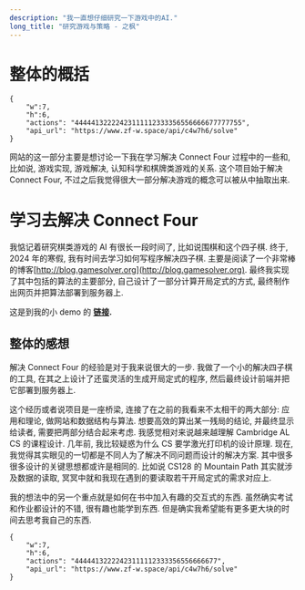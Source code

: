 ```yaml
---
description: "我一直想仔细研究一下游戏中的AI."
long_title: "研究游戏与策略 - 之枫"
---
```


# 整体的概括

```con4_game
{
    "w":7,
    "h":6,
    "actions": "44444132222423111112333356556666677777755",
    "api_url": "https://www.zf-w.space/api/c4w7h6/solve"
}
```

网站的这一部分主要是想讨论一下我在学习解决 Connect Four 过程中的一些和, 比如说, 游戏实现, 游戏解决, 认知科学和棋牌类游戏的关系. 这个项目始于解决 Connect Four, 不过之后我觉得很大一部分解决游戏的概念可以被从中抽取出来.

# 学习去解决 Connect Four

我惦记着研究棋类游戏的 AI 有很长一段时间了, 比如说围棋和这个四子棋. 终于, 2024 年的寒假, 我有时间去学习如何写程序解决四子棋. 主要是阅读了一个非常棒的博客[http://blog.gamesolver.org](http://blog.gamesolver.org). 最终我实现了其中包括的算法的主要部分, 自己设计了一部分计算开局定式的方式, 最终制作出网页并把算法部署到服务器上.

这是到我的小 demo 的 **[链接](/demos/learning-connect4/).**

## 整体的感想

解决 Connect Four 的经验是对于我来说很大的一步. 我做了一个小的解决四子棋的工具, 在其之上设计了还蛮灵活的生成开局定式的程序, 然后最终设计前端并把它部署到服务器上.

这个经历或者说项目是一座桥梁, 连接了在之前的我看来不太相干的两大部分: 应用和理论, 做网站和数据结构与算法. 想要高效的算出某一残局的结论, 并最终显示给读者, 需要把两部分结合起来考虑. 我感觉相对来说越来越理解 Cambridge AL CS 的课程设计. 几年前, 我比较疑惑为什么 CS 要学激光打印机的设计原理. 现在, 我觉得其实眼见的一切都是不同人为了解决不同问题而设计的解决方案. 其中很多很多设计的关键思想都或许是相同的. 比如说 CS128 的 Mountain Path 其实就涉及数据的读取, 冥冥中就和我现在遇到的要读取若干开局定式的需求对应上.

我的想法中的另一个重点就是如何在书中加入有趣的交互式的东西. 虽然确实考试和作业都设计的不错, 很有趣也能学到东西. 但是确实我希望能有更多更大块的时间去思考我自己的东西.

```con4_game
{
    "w":7,
    "h":6,
    "actions": "44444132222423111112333356556666677",
    "api_url": "https://www.zf-w.space/api/c4w7h6/solve"
}
```
